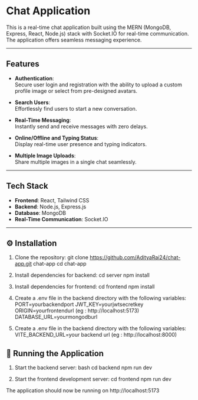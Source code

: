 # **Chat Application**

This is a real-time chat application built using the MERN (MongoDB, Express, React, Node.js) stack with Socket.IO for real-time communication. The application offers seamless messaging experience.

---

## **Features**


- **Authentication**:  
  Secure user login and registration with the ability to upload a custom profile image or select from pre-designed avatars.
  
- **Search Users**:  
  Effortlessly find users to start a new conversation.

- **Real-Time Messaging**:  
  Instantly send and receive messages with zero delays.

- **Online/Offline and Typing Status**:  
  Display real-time user presence and typing indicators.

- **Multiple Image Uploads**:  
  Share multiple images in a single chat seamlessly.

---

## **Tech Stack**

- **Frontend**: React, Tailwind CSS  
- **Backend**: Node.js, Express.js  
- **Database**: MongoDB  
- **Real-Time Communication**: Socket.IO  

---


## ⚙ Installation

1. Clone the repository:
git clone https://github.com/AdityaRai24/chat-app.git chat-app
cd chat-app


2. Install dependencies for backend:
cd server
npm install


3. Install dependencies for frontend:
cd frontend
npm install


4. Create a .env file in the backend directory with the following variables:
PORT=yourbackendport
JWT_KEY=yourjwtsecretkey
ORIGIN=yourfrontendurl (eg : http://localhost:5173)
DATABASE_URL=yourmongodburl

5. Create a .env file in the backend directory with the following variables:
VITE_BACKEND_URL=your backend url (eg : http://localhost:8000)

## 🚀 Running the Application

1. Start the backend server:
bash
cd backend
npm run dev


2. Start the frontend development server:
cd frontend
npm run dev


The application should now be running on http://localhost:5173

